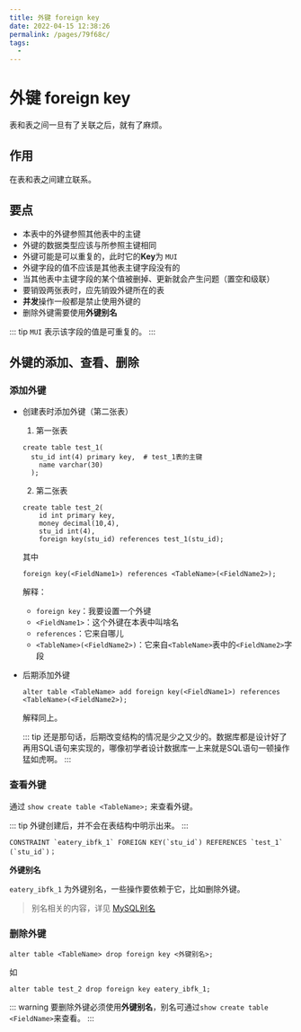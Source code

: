 ```yaml
---
title: 外键 foreign key
date: 2022-04-15 12:38:26
permalink: /pages/79f68c/
tags:
  - 
---
```

# 外键 foreign key

表和表之间一旦有了关联之后，就有了麻烦。

## 作用

在表和表之间建立联系。

## 要点

- 本表中的外键参照其他表中的主键
- 外键的数据类型应该与所参照主键相同
- 外键可能是可以重复的，此时它的**Key**为 `MUI`
- 外键字段的值不应该是其他表主键字段没有的
- 当其他表中主键字段的某个值被删掉、更新就会产生问题（置空和级联）
- 要销毁两张表时，应先销毁外键所在的表
- **并发**操作一般都是禁止使用外键的
- 删除外键需要使用**外键别名**

::: tip
`MUI` 表示该字段的值是可重复的。
:::

## 外键的添加、查看、删除

### 添加外键

- 创建表时添加外键（第二张表）

  1. 第一张表

  ```mysql
  create table test_1(
  	stu_id int(4) primary key,	# test_1表的主键
      name varchar(30)
  	);
  ```

  2. 第二张表

  ```mysql
  create table test_2(
      id int primary key,
      money decimal(10,4),
      stu_id int(4),
      foreign key(stu_id) references test_1(stu_id);
  ```

  其中

  ```mysql
  foreign key(<FieldName1>) references <TableName>(<FieldName2>);
  ```

  解释：

  - `foreign key`：我要设置一个外键
  - `<FieldName1>`：这个外键在本表中叫啥名
  - `references`：它来自哪儿
  - `<TableName>(<FieldName2>)`：它来自`<TableName>`表中的`<FieldName2>`字段

  

- 后期添加外键

  ```mysql
  alter table <TableName> add foreign key(<FieldName1>) references <TableName>(<FieldName2>);
  ```

  解释同上。

  ::: tip
  还是那句话，后期改变结构的情况是少之又少的。数据库都是设计好了再用SQL语句来实现的，哪像初学者设计数据库一上来就是SQL语句一顿操作猛如虎啊。
  :::

  

### 查看外键

通过 `show create table <TableName>;` 来查看外键。

::: tip
外键创建后，并不会在表结构中明示出来。
:::

```mysql
CONSTRAINT `eatery_ibfk_1` FOREIGN KEY(`stu_id`) REFERENCES `test_1` (`stu_id`)；
```

**外键别名**

`eatery_ibfk_1` 为外键别名，一些操作要依赖于它，比如删除外键。

> 别名相关的内容，详见 [MySQL别名](https://www.sjkjc.com/mysql/alias/)



### 删除外键

```mysql
alter table <TableName> drop foreign key <外键别名>;
```

如

```mysql
alter table test_2 drop foreign key eatery_ibfk_1;
```

::: warning
要删除外键必须使用**外键别名**，别名可通过`show create table <FieldName>`来查看。
:::

